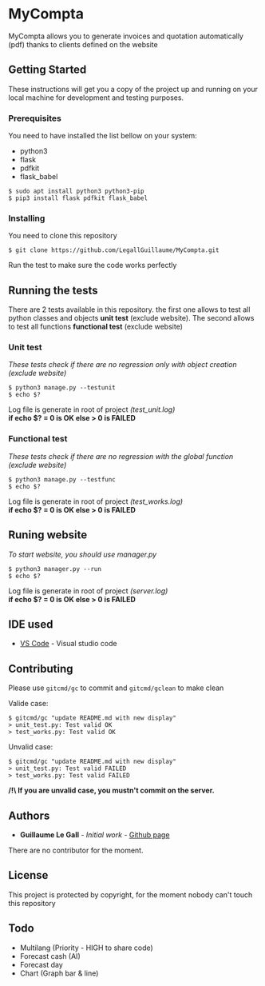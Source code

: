 # MyCompta

MyCompta allows you to generate invoices and quotation automatically (pdf) thanks to clients defined on the website

## Getting Started

These instructions will get you a copy of the project up and running on your local machine for development and testing purposes.

### Prerequisites

You need to have installed the list bellow on your system:
- python3
- flask
- pdfkit
- flask_babel

```
$ sudo apt install python3 python3-pip
$ pip3 install flask pdfkit flask_babel
```

### Installing

You need to clone this repository

```
$ git clone https://github.com/LegallGuillaume/MyCompta.git
```

Run the test to make sure the code works perfectly

## Running the tests 

There are 2 tests available in this repository.
the first one allows to test all python classes and objects **unit test** (exclude website). The second allows to test all functions **functional test** (exclude website)

### Unit test
*These tests check if there are no regression only with object creation (exclude website)*

```
$ python3 manage.py --testunit
$ echo $?
```
Log file is generate in root of project *(test_unit.log)* \
**if echo $? = 0 is OK else > 0 is FAILED**

### Functional test
*These tests check if there are no regression with the global function (exclude website)*

```
$ python3 manage.py --testfunc
$ echo $?
```
Log file is generate in root of project *(test_works.log)* \
**if echo $? = 0 is OK else > 0 is FAILED**

## Runing website
*To start website, you should use manager.py*

```
$ python3 manager.py --run
$ echo $?
```
Log file is generate in root of project *(server.log)*\
**if echo $? = 0 is OK else > 0 is FAILED**

## IDE used

* [VS Code](https://code.visualstudio.com/) - Visual studio code

## Contributing

Please use `gitcmd/gc` to commit and `gitcmd/gclean` to make clean

Valide case:
```
$ gitcmd/gc "update README.md with new display"
> unit_test.py: Test valid OK
> test_works.py: Test valid OK
```

Unvalid case:
```
$ gitcmd/gc "update README.md with new display"
> unit_test.py: Test valid FAILED
> test_works.py: Test valid FAILED
```

**/!\\ If you are unvalid case, you mustn't commit on the server.**

## Authors

* **Guillaume Le Gall** - *Initial work* - [Github page](https://github.com/LegallGuillaume)

There are no contributor for the moment.

## License

This project is protected by copyright, for the moment nobody can't touch this repository

## Todo
* Multilang (Priority - HIGH to share code)
* Forecast cash (AI)
* Forecast day
* Chart (Graph bar & line)
